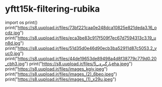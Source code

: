# yftt15k-filtering-rubika
import os
print()
print("https://s8.uupload.ir/files/73bf221caa0e248dca10825e821deda3.16_ocdz.jpg") 
print("https://s8.uupload.ir/files/eca3be83c917f509f7ec67d7594313c3.19_un8d.jpg")
print("https://s8.uupload.ir/files/51d35d0e46d90ecb3ba52911d87c5053.2_vuc0.jpg")
print("https://s8.uupload.ir/files/44de19653de89498a4d8f38779c779d0.20_cbh3.jpg") 
print("https://s8.uupload.ir/files/بارگیری_5eha.jpeg") 
print("https://s8.uupload.ir/files/images_kgiy.jpeg")
print("https://s8.uupload.ir/files/images_(2)_6beo.jpeg")
print("https://s8.uupload.ir/files/images_(1)_x29u.jpeg")

